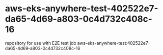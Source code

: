 # aws-eks-anywhere-test-402522e7-da65-4d69-a803-0c4d732c408c-16
repository for use with E2E test job aws-eks-anywhere-test:402522e7-da65-4d69-a803-0c4d732c408c-16
